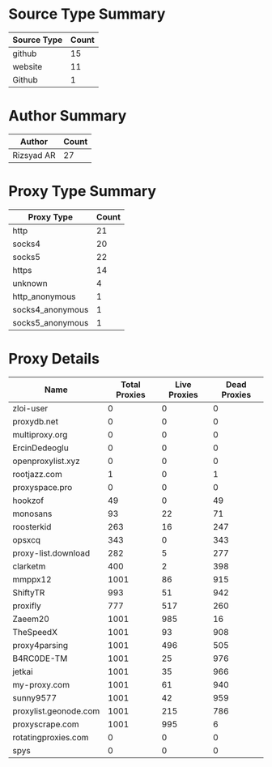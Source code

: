 # Source Type Summary

| Source Type | Count |
|-------------|-------|
| github | 15 |
| website | 11 |
| Github | 1 |


# Author Summary

| Author | Count |
|--------|-------|
| Rizsyad AR | 27 |


# Proxy Type Summary

| Proxy Type | Count |
|------------|-------|
| http | 21 |
| socks4 | 20 |
| socks5 | 22 |
| https | 14 |
| unknown | 4 |
| http_anonymous | 1 |
| socks4_anonymous | 1 |
| socks5_anonymous | 1 |


# Proxy Details

| Name | Total Proxies | Live Proxies | Dead Proxies |
|------|---------------|--------------|---------------|
| zloi-user | 0 | 0 | 0 |
| proxydb.net | 0 | 0 | 0 |
| multiproxy.org | 0 | 0 | 0 |
| ErcinDedeoglu | 0 | 0 | 0 |
| openproxylist.xyz | 0 | 0 | 0 |
| rootjazz.com | 1 | 0 | 1 |
| proxyspace.pro | 0 | 0 | 0 |
| hookzof | 49 | 0 | 49 |
| monosans | 93 | 22 | 71 |
| roosterkid | 263 | 16 | 247 |
| opsxcq | 343 | 0 | 343 |
| proxy-list.download | 282 | 5 | 277 |
| clarketm | 400 | 2 | 398 |
| mmppx12 | 1001 | 86 | 915 |
| ShiftyTR | 993 | 51 | 942 |
| proxifly | 777 | 517 | 260 |
| Zaeem20 | 1001 | 985 | 16 |
| TheSpeedX | 1001 | 93 | 908 |
| proxy4parsing | 1001 | 496 | 505 |
| B4RC0DE-TM | 1001 | 25 | 976 |
| jetkai | 1001 | 35 | 966 |
| my-proxy.com | 1001 | 61 | 940 |
| sunny9577 | 1001 | 42 | 959 |
| proxylist.geonode.com | 1001 | 215 | 786 |
| proxyscrape.com | 1001 | 995 | 6 |
| rotatingproxies.com | 0 | 0 | 0 |
| spys | 0 | 0 | 0 |
